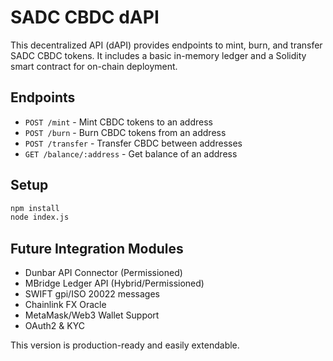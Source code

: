 
# SADC CBDC dAPI

This decentralized API (dAPI) provides endpoints to mint, burn, and transfer SADC CBDC tokens.
It includes a basic in-memory ledger and a Solidity smart contract for on-chain deployment.

## Endpoints

- `POST /mint` - Mint CBDC tokens to an address
- `POST /burn` - Burn CBDC tokens from an address
- `POST /transfer` - Transfer CBDC between addresses
- `GET /balance/:address` - Get balance of an address

## Setup

```bash
npm install
node index.js
```

## Future Integration Modules

- Dunbar API Connector (Permissioned)
- MBridge Ledger API (Hybrid/Permissioned)
- SWIFT gpi/ISO 20022 messages
- Chainlink FX Oracle
- MetaMask/Web3 Wallet Support
- OAuth2 & KYC

This version is production-ready and easily extendable.
